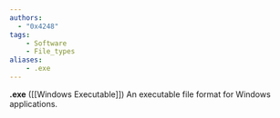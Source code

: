 ```yaml
---
authors:
  - "0x4248"
tags:
    - Software
    - File_types
aliases:
    - .exe
---
```

**.exe** ([[Windows Executable]]) An executable file format for Windows applications.
